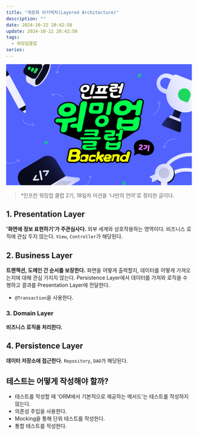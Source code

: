 ```yaml
---
title: "계층화 아키텍처(Layered Architecture)"
description: ""
date: 2024-10-22 20:42:58
update: 2024-10-22 20:42:58
tags:
  - 워밍업클럽
series: 
---
```


![인프런 워밍업 클럽 스터디 2기 - 백엔드 클린 코드, 테스트 코드 <출처: 인프런>](../images/inflearn-warmup-club-study-2.png)

> *인프런 워밍업 클럽 2기, 18일차 미션을 '나만의 언어'로 정리한 글이다.

## 1. Presentation Layer

**'화면에 정보 표현하기'가 주관심사다.** 외부 세계와 상호작용하는 영역이다.
비즈니스 로직에 관심 두지 않는다. `View`, `Controller`가 해당된다.

## 2. Business Layer

**트랜잭션, 도메인 간 순서를 보장한다.** 화면을 어떻게 출력할지, 데이터를 어떻게 가져오는지에 대해 관심 가지지 않는다.
Persistence Layer에서 데이터를 가져와 로직을 수행하고 결과를 Presentation Layer에 전달한다.

- `@Transaction`을 사용한다.

### 3. Domain Layer

**비즈니스 로직을 처리한다.**

## 4. Persistence Layer

**데이터 저장소에 접근한다.** `Repository`, `DAO`가 해당된다.

## 테스트는 어떻게 작성해야 할까?

- 테스트를 작성할 때 'ORM에서 기본적으로 제공하는 메서드'는 테스트를 작성하지 않는다.
- 의존성 주입을 사용한다.
- Mocking을 통해 단위 테스트를 작성한다.
- 통합 테스트를 작성한다.
